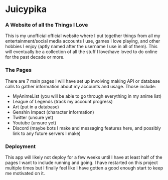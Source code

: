 # Juicypika

### A Website of all the Things I Love 

This is my unofficial official website where I put together things from all my entertainment/social media accounts I use, games I love playing, and other hobbies I enjoy (aptly named after the username I use in all of them). This will eventually be a collection of all the stuff I love/have loved to do online for the past decade or more.

### The Pages
There are 7 main pages I will have set up involving making API or database calls to gather information about my accounts and usage. Those include:

- MyAnimeList (you will be able to go through everything in my anime list)
- League of Legends (track my account progress)
- Art (put in a database)
- Genshin Impact (character information)
- Twitter (unsure yet)
- Youtube (unsure yet)
- Discord (maybe bots I make and messaging features here, and possibly link to any future servers I make)


### Deployment
This app will likely not deploy for a few weeks until I have at least half of the pages I want to include running and going. I have restarted on this project multiple times but I finally feel like I have gotten a good enough start to keep me motivated on it.
